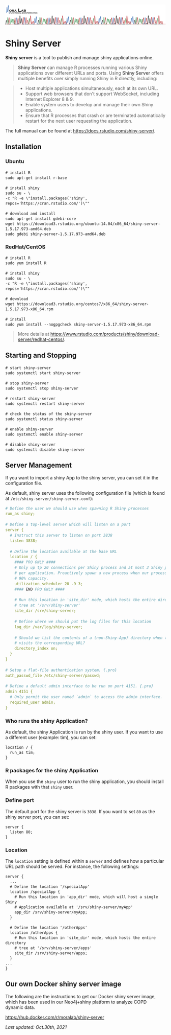 <img src="https://github.com/mora-lab/mora-lab.github.io/blob/master/picture/MORALAB_Banner.png">

# Shiny Server

**Shiny server** is a tool to publish and manage shiny applications online.

> **Shiny Server** can manage R processes running various Shiny applications over different URLs and ports. Using **Shiny Server** offers multiple benefits over simply running Shiny in R directly, including:

> - Host multiple applications simultaneously, each at its own URL.
> - Support web browsers that don't support WebSocket, including Internet Explorer 8 & 9.
> - Enable system users to develop and manage their own Shiny applications.
> - Ensure that R processes that crash or are terminated automatically restart for the next user requesting the application.

The full manual can be found at https://docs.rstudio.com/shiny-server/.

## Installation

### Ubuntu

```shell
# install R
sudo apt-get install r-base

# install shiny
sudo su - \
-c "R -e \"install.packages('shiny', repos='https://cran.rstudio.com/')\""

# download and install
sudo apt-get install gdebi-core
wget https://download3.rstudio.org/ubuntu-14.04/x86_64/shiny-server-1.5.17.973-amd64.deb
sudo gdebi shiny-server-1.5.17.973-amd64.deb
```

### RedHat/CentOS

```shell
# install R
sudo yum install R

# install shiny
sudo su - \
-c "R -e \"install.packages('shiny', repos='https://cran.rstudio.com/')\""

# download
wget https://download3.rstudio.org/centos7/x86_64/shiny-server-1.5.17.973-x86_64.rpm

# install 
sudo yum install --nogpgcheck shiny-server-1.5.17.973-x86_64.rpm
```

> More details at https://www.rstudio.com/products/shiny/download-server/redhat-centos/.

## Starting and Stopping

```shell
# start shiny-server
sudo systemctl start shiny-server

# stop shiny-server 
sudo systemctl stop shiny-server

# restart shiny-server
sudo systemctl restart shiny-server

# check the status of the shiny-server
sudo systemctl status shiny-server

# enable shiny-server
sudo systemctl enable shiny-server

# disable shiny-server
sudo systemctl disable shiny-server
```

## Server Management

If you want to import a shiny App to the shiny server, you can set it in the configuration file.

As default, shiny server uses the following configuration file (which is found at `/etc/shiny-server/shiny-server.conf`):

```yaml
# Define the user we should use when spawning R Shiny processes
run_as shiny;

# Define a top-level server which will listen on a port
server {
  # Instruct this server to listen on port 3838
  listen 3838;

  # Define the location available at the base URL
  location / {
    #### PRO ONLY ####
    # Only up tp 20 connections per Shiny process and at most 3 Shiny processes
    # per application. Proactively spawn a new process when our processes reach 
    # 90% capacity.
    utilization_scheduler 20 .9 3;
    #### END PRO ONLY ####

    # Run this location in 'site_dir' mode, which hosts the entire directory
    # tree at '/srv/shiny-server'
    site_dir /srv/shiny-server;
    
    # Define where we should put the log files for this location
    log_dir /var/log/shiny-server;
    
    # Should we list the contents of a (non-Shiny-App) directory when the user 
    # visits the corresponding URL?
    directory_index on;
  }
}

# Setup a flat-file authentication system. {.pro}
auth_passwd_file /etc/shiny-server/passwd;

# Define a default admin interface to be run on port 4151. {.pro}
admin 4151 {
  # Only permit the user named `admin` to access the admin interface.
  required_user admin;
}
```

### Who runs the shiny Application?

As default, the shiny Application is run by the shiny user. If you want to use a different user (example: tim), you can set:

```shell
location / {
  run_as tim;
}
```

### R packages for the shiny Application

When you use the `shiny` user to run the shiny application, you should install R packages with that `shiny` user.

### Define port

The default port for the shiny server is `3838`. If you want to set `80` as the shiny server port, you can set:

```shell
server {
  listen 80;
}
```

### Location

The `location` setting is defined within a `server` and defines how a particular URL path should be served. For instance, the following settings:

```shell
server {
  ...
  # Define the location '/specialApp'
  location /specialApp {
    # Run this location in 'app_dir' mode, which will host a single Shiny
    # Application available at '/srv/shiny-server/myApp'
    app_dir /srv/shiny-server/myApp;
  }
  
  # Define the location '/otherApps'
  location /otherApps {
    # Run this location in 'site_dir' mode, which hosts the entire directory
    # tree at '/srv/shiny-server/apps'
    site_dir /srv/shiny-server/apps;
  }
...
}
```

## Our own Docker shiny server image
The following are the instructions to get our Docker shiny server image, which has been used in our Neo4j+shiny platform to analyze COPD dynamic data.<br>

https://hub.docker.com/r/moralab/shiny-server

*Last updated: Oct.30th, 2021*
